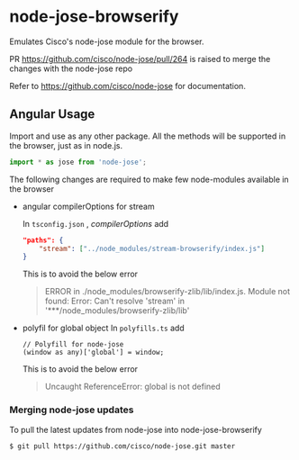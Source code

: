 # node-jose-browserify #

Emulates Cisco's node-jose module for the browser.

PR https://github.com/cisco/node-jose/pull/264 is raised to merge the changes with the node-jose repo

Refer to https://github.com/cisco/node-jose for documentation.

## Angular Usage ##

Import and use as any other package. All the methods will be supported in the browser, just as in node.js.

```javascript
import * as jose from 'node-jose';
```

The following changes are required to make few node-modules available in the browser

- angular compilerOptions for stream

    In `tsconfig.json` , *compilerOptions* add
    ```json
    "paths": {
        "stream": ["../node_modules/stream-browserify/index.js"]
    }
    ```
    This is to avoid the below error
    > ERROR in ./node_modules/browserify-zlib/lib/index.js.
    > Module not found: Error: Can't resolve 'stream' in '***/node_modules/browserify-zlib/lib'
- polyfil for global object
    In `polyfills.ts` add 
    ```
    // Polyfill for node-jose
    (window as any)['global'] = window;
    ```
    This is to avoid the below error
    > Uncaught ReferenceError: global is not defined


### Merging node-jose updates

To pull the latest updates from node-jose into node-jose-browserify
```
$ git pull https://github.com/cisco/node-jose.git master
```